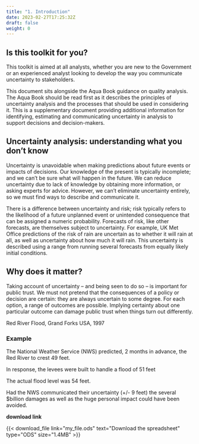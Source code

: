 ```yaml
---
title: "1. Introduction"
date: 2023-02-27T17:25:32Z
draft: false
weight: 0
---
```


## Is this toolkit for you?

This toolkit is aimed at all analysts, whether you are new to the Government or an experienced analyst looking to develop the way you communicate uncertainty to stakeholders.

This document sits alongside the Aqua Book guidance on quality analysis. The Aqua Book should be read first as it describes the principles of uncertainty analysis and the processes that should be used in considering it. This is a supplementary document providing additional information for identifying, estimating and communicating uncertainty in analysis to support decisions and decision-makers.

## Uncertainty analysis: understanding what you don’t know

Uncertainty is unavoidable when making predictions about future events or impacts of decisions. Our knowledge of the present is typically incomplete; and we can’t be sure what will happen in the future. We can reduce uncertainty due to lack of knowledge by obtaining more information, or asking experts for advice. However, we can’t eliminate uncertainty entirely, so we must find ways to describe and communicate it.

There is a difference between uncertainty and risk; risk typically refers to the likelihood of a future unplanned event or unintended consequence that can be assigned a numeric probability. Forecasts of risk, like other forecasts, are themselves subject to uncertainty. For example, UK Met Office predictions of the risk of rain are uncertain as to whether it will rain at all, as well as uncertainty about how much it will rain. This uncertainty is described using a range from running several forecasts from equally likely initial conditions.

## Why does it matter?

Taking account of uncertainty – and being seen to do so – is important for public trust. We must not pretend that the consequences of a policy or decision are certain: they are always uncertain to some degree. For each option, a range of outcomes are possible. Implying certainty about one particular outcome can damage public trust when things turn out differently.

Red River Flood, Grand Forks USA, 1997

### Example

The National Weather Service (NWS) predicted, 2 months in advance, the Red River to crest 49 feet.

In response, the levees were built to handle a flood of 51 feet

The actual flood level was 54 feet.

Had the NWS communicated their uncertainty (+/- 9 feet) the several $billion damages as well as the huge personal impact could have been avoided.

**download link**

{{< download_file link="my_file.ods" text="Download the spreadsheet" 
     type="ODS" size="1.4MB" >}}